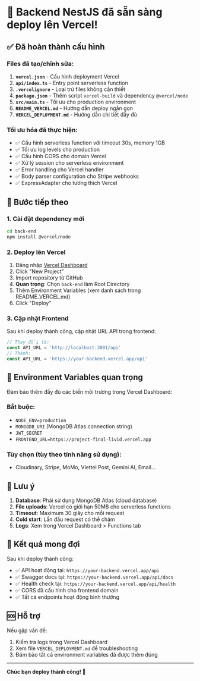 # 🎉 Backend NestJS đã sẵn sàng deploy lên Vercel!

## ✅ Đã hoàn thành cấu hình

### Files đã tạo/chỉnh sửa:
1. **`vercel.json`** - Cấu hình deployment Vercel
2. **`api/index.ts`** - Entry point serverless function
3. **`.vercelignore`** - Loại trừ files không cần thiết
4. **`package.json`** - Thêm script `vercel-build` và dependency `@vercel/node`
5. **`src/main.ts`** - Tối ưu cho production environment
6. **`README_VERCEL.md`** - Hướng dẫn deploy ngắn gọn
7. **`VERCEL_DEPLOYMENT.md`** - Hướng dẫn chi tiết đầy đủ

### Tối ưu hóa đã thực hiện:
- ✅ Cấu hình serverless function với timeout 30s, memory 1GB
- ✅ Tối ưu log levels cho production
- ✅ Cấu hình CORS cho domain Vercel
- ✅ Xử lý session cho serverless environment
- ✅ Error handling cho Vercel handler
- ✅ Body parser configuration cho Stripe webhooks
- ✅ ExpressAdapter cho tương thích Vercel

## 🚀 Bước tiếp theo

### 1. Cài đặt dependency mới
```bash
cd back-end
npm install @vercel/node
```

### 2. Deploy lên Vercel
1. Đăng nhập [Vercel Dashboard](https://vercel.com/dashboard)
2. Click "New Project"
3. Import repository từ GitHub
4. **Quan trọng**: Chọn `back-end` làm Root Directory
5. Thêm Environment Variables (xem danh sách trong README_VERCEL.md)
6. Click "Deploy"

### 3. Cập nhật Frontend
Sau khi deploy thành công, cập nhật URL API trong frontend:
```javascript
// Thay đổi từ:
const API_URL = 'http://localhost:3001/api'
// Thành:
const API_URL = 'https://your-backend.vercel.app/api'
```

## 🔧 Environment Variables quan trọng

Đảm bảo thêm đầy đủ các biến môi trường trong Vercel Dashboard:

### Bắt buộc:
- `NODE_ENV=production`
- `MONGODB_URI` (MongoDB Atlas connection string)
- `JWT_SECRET`
- `FRONTEND_URL=https://project-final-livid.vercel.app`

### Tùy chọn (tùy theo tính năng sử dụng):
- Cloudinary, Stripe, MoMo, Viettel Post, Gemini AI, Email...

## 📝 Lưu ý

1. **Database**: Phải sử dụng MongoDB Atlas (cloud database)
2. **File uploads**: Vercel có giới hạn 50MB cho serverless functions
3. **Timeout**: Maximum 30 giây cho mỗi request
4. **Cold start**: Lần đầu request có thể chậm
5. **Logs**: Xem trong Vercel Dashboard > Functions tab

## 🎯 Kết quả mong đợi

Sau khi deploy thành công:
- ✅ API hoạt động tại: `https://your-backend.vercel.app/api`
- ✅ Swagger docs tại: `https://your-backend.vercel.app/api/docs`
- ✅ Health check tại: `https://your-backend.vercel.app/api/health`
- ✅ CORS đã cấu hình cho frontend domain
- ✅ Tất cả endpoints hoạt động bình thường

## 🆘 Hỗ trợ

Nếu gặp vấn đề:
1. Kiểm tra logs trong Vercel Dashboard
2. Xem file `VERCEL_DEPLOYMENT.md` để troubleshooting
3. Đảm bảo tất cả environment variables đã được thêm đúng

---

**Chúc bạn deploy thành công! 🚀**
